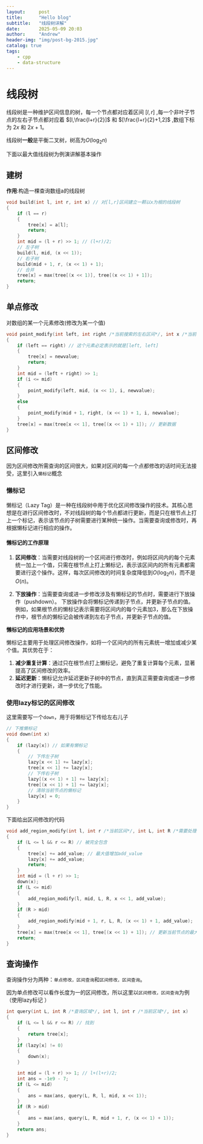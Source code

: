 ```yaml
---
layout:     post
title:      "Hello blog"
subtitle:   "线段树详解"
date:       2025-05-09 20:03
author:     "Andrew"
header-img: "img/post-bg-2015.jpg"
catalog: true
tags:
    - cpp
    - data-structure
---
```


# 线段树

线段树是一种维护区间信息的树，每一个节点都对应着区间 $[l,r]$ ,每一个非叶子节点的左右子节点都对应着 $[l,\frac{l+r}{2}]$ 和 $[\frac{l+r}{2}+1,2]$ ,数组下标为 $2x$ 和 $2x+1$。

线段树**一般**是平衡二叉树，树高为$O(\log_2 n)$

下面以最大值线段树为例演讲解基本操作                               

## 建树

**作用**:构造一棵查询数组a的线段树

```cpp
void build(int l, int r, int x) // 对[l,r]区间建立一颗以x为根的线段树
{
    if (l == r)
    {
        tree[x] = a[l];
        return;
    }
    int mid = (l + r) >> 1; // (l+r)/2;
    // 左子树
    build(l, mid, (x << 1));
    // 右子树
    build(mid + 1, r, (x << 1) + 1);
    // 合并
    tree[x] = max(tree[(x << 1)], tree[(x << 1) + 1]);
    return;
}

```

## 单点修改

对数组的某一个元素修改(修改为某一个值)

```cpp
void point_modify(int left, int right /*当前搜索的左右区间*/, int x /*当前在tree数组中的编号*/, int i /*目标在原数组中的编号*/, int newvalue /*需要修改的值*/)
{
    if (left == right) // 这个元素必定表示的就是[left, left]
    {
        tree[x] = newvalue;
        return;
    }
    int mid = (left + right) >> 1;
    if (i <= mid)
    {
        point_modify(left, mid, (x << 1), i, newvalue);
    }
    else
    {
        point_modify(mid + 1, right, (x << 1) + 1, i, newvalue);
    }
    tree[x] = max(tree[x << 1], tree[(x << 1) + 1]); // 更新数据
}
```

## 区间修改

因为区间修改所需查询的区间很大，如果对区间的每一个点都修改的话时间无法接受，这里引入`懒标记`概念

### 懒标记

‌懒标记（Lazy Tag）‌是一种在线段树中用于优化区间修改操作的技术。其核心思想是在进行区间修改时，不对线段树的每个节点都进行更新，而是只在根节点上打上一个标记，表示该节点的子树需要进行某种统一操作。当需要查询或修改时，再根据懒标记进行相应的操作。‌

#### 懒标记的工作原理

1. **区间修改‌**：当需要对线段树的一个区间进行修改时，例如将区间内的每个元素统一加上一个值，只需在根节点上打上懒标记，表示该区间内的所有元素都需要进行这个操作。这样，每次区间修改的时间复杂度降低到$O( \log_2 n )$，而不是$O(n)$。
   ‌

2. **下放操作‌**：当需要查询或进一步修改涉及有懒标记的节点时，需要进行下放操作（pushdown）。
   下放操作会将懒标记传递到子节点，并更新子节点的值。例如，如果根节点的懒标记表示需要将区间内的每个元素加3，那么在下放操作中，根节点的懒标记会被传递到左右子节点，并更新子节点的值。

**懒标记的应用场景和优势**

懒标记主要用于处理区间修改操作，如将一个区间内的所有元素统一增加或减少某个值。其优势在于：

1. ‌**减少重复计算‌**：通过只在根节点打上懒标记，避免了重复计算每个元素，显著提高了区间修改的效率。
2. ‌**延迟更新‌**：懒标记允许延迟更新子树中的节点，直到真正需要查询或进一步修改时才进行更新，进一步优化了性能。

### 使用lazy标记的区间修改

这里需要写一个`down`，用于将懒标记下传给左右儿子

```cpp
// 下推懒标记
void down(int x)
{
    if (lazy[x]) // 如果有懒标记
    {
        // 下传左子树
        lazy[x << 1] += lazy[x];
        tree[x << 1] += lazy[x];
        // 下传右子树
        lazy[(x << 1) + 1] += lazy[x];
        tree[(x << 1) + 1] += lazy[x];
        // 清除当前节点的懒标记
        lazy[x] = 0;
    }
}
```

下面给出区间修改的代码

```cpp
void add_region_modify(int l, int r /*当前区间*/, int L, int R /*需要处理的区间*/, int x /*当前节点编号*/, int add_value /*区间中每一个数需要增加的值*/)
{
    if (L <= l && r <= R) // 被完全包含
    {
        tree[x] += add_value; // 最大值增加add_value
        lazy[x] += add_value;
        return;
    }
    int mid = (l + r) >> 1;
    down(x);
    if (L <= mid)
    {
        add_region_modify(l, mid, L, R, x << 1, add_value);
    }
    if (R > mid)
    {
        add_region_modify(mid + 1, r, L, R, (x << 1) + 1, add_value);
    }
    tree[x] = max(tree[x << 1], tree[(x << 1) + 1]); // 更新当前节点的最大值
    return;
}
```

## 查询操作

查询操作分为两种：`单点修改，区间查询`和`区间修改，区间查询`。

因为单点修改可以看作长度为一的区间修改，所以这里以`区间修改，区间查询`为例（使用lazy标记
）

```cpp
int query(int L, int R /*查询区域*/, int l, int r /*当前区域*/, int x)
{
    if (L <= l && r <= R) // 找到
    {
        return tree[x];
    }
    if (lazy[x] != 0)
    {
        down(x);
    }

    int mid = (l + r) >> 1; // l+(l+r)/2;
    int ans = -1e9 - 7;
    if (L <= mid)
    {
        ans = max(ans, query(L, R, l, mid, x << 1));
    }
    if (R > mid)
    {
        ans = max(ans, query(L, R, mid + 1, r, (x << 1) + 1));
    }
    return ans;
}
```